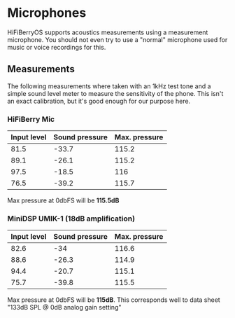 # Microphones

HiFiBerryOS supports acoustics measurements using a measurement microphone. You should not even try to use a 
"normal" microphone used for music or voice recordings for this. 


## Measurements

The following measurements where taken with an 1kHz test tone and a simple sound level meter to measure the 
sensitivity of the phone. This isn't an exact calibration, but it's good enough for our purpose here. 

### HiFiBerry Mic

|Input level|Sound pressure|Max. pressure|
|---|---|---|
|81.5|-33.7|115.2
|89.1|-26.1|115.2
|97.5|-18.5|116
|76.5|-39.2|115.7

Max pressure at 0dbFS will be **115.5dB**

### MiniDSP UMIK-1 (18dB amplification)

|Input level|Sound pressure|Max. pressure|
|---|---|---|
|82.6|-34|116.6|
|88.6|-26.3|114.9|
|94.4|-20.7|115.1|
|75.7|-39.8|115.5|

Max pressure at 0dbFS will be **115dB**. This corresponds well to data sheet "133dB SPL @ 0dB analog gain setting"



